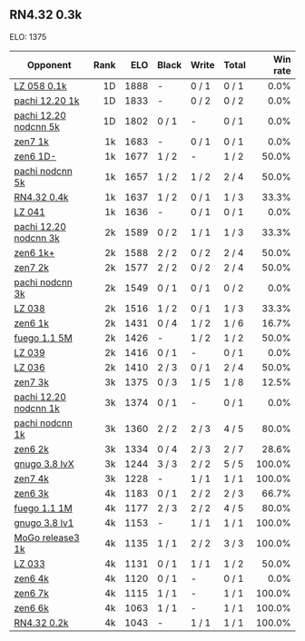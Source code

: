 ## RN4.32 0.3k ##

ELO: 1375

Opponent | Rank | ELO | Black | Write | Total | Win rate
---------|-----:|----:|-------|-------|-------|-------:
[LZ 058 0.1k](LZ%20058%200.1k.md) | 1D | 1888 | - | 0 / 1 | 0 / 1 | 0.0%
[pachi 12.20 1k](pachi%2012.20%201k.md) | 1D | 1833 | - | 0 / 2 | 0 / 2 | 0.0%
[pachi 12.20 nodcnn 5k](pachi%2012.20%20nodcnn%205k.md) | 1D | 1802 | 0 / 1 | - | 0 / 1 | 0.0%
[zen7 1k](zen7%201k.md) | 1k | 1683 | - | 0 / 1 | 0 / 1 | 0.0%
[zen6 1D-](zen6%201D-.md) | 1k | 1677 | 1 / 2 | - | 1 / 2 | 50.0%
[pachi nodcnn 5k](pachi%20nodcnn%205k.md) | 1k | 1657 | 1 / 2 | 1 / 2 | 2 / 4 | 50.0%
[RN4.32 0.4k](RN4.32%200.4k.md) | 1k | 1637 | 1 / 2 | 0 / 1 | 1 / 3 | 33.3%
[LZ 041](LZ%20041.md) | 1k | 1636 | - | 0 / 1 | 0 / 1 | 0.0%
[pachi 12.20 nodcnn 3k](pachi%2012.20%20nodcnn%203k.md) | 2k | 1589 | 0 / 2 | 1 / 1 | 1 / 3 | 33.3%
[zen6 1k+](zen6%201k+.md) | 2k | 1588 | 2 / 2 | 0 / 2 | 2 / 4 | 50.0%
[zen7 2k](zen7%202k.md) | 2k | 1577 | 2 / 2 | 0 / 2 | 2 / 4 | 50.0%
[pachi nodcnn 3k](pachi%20nodcnn%203k.md) | 2k | 1549 | 0 / 1 | 0 / 1 | 0 / 2 | 0.0%
[LZ 038](LZ%20038.md) | 2k | 1516 | 1 / 2 | 0 / 1 | 1 / 3 | 33.3%
[zen6 1k](zen6%201k.md) | 2k | 1431 | 0 / 4 | 1 / 2 | 1 / 6 | 16.7%
[fuego 1.1 5M](fuego%201.1%205M.md) | 2k | 1426 | - | 1 / 2 | 1 / 2 | 50.0%
[LZ 039](LZ%20039.md) | 2k | 1416 | 0 / 1 | - | 0 / 1 | 0.0%
[LZ 036](LZ%20036.md) | 2k | 1410 | 2 / 3 | 0 / 1 | 2 / 4 | 50.0%
[zen7 3k](zen7%203k.md) | 3k | 1375 | 0 / 3 | 1 / 5 | 1 / 8 | 12.5%
[pachi 12.20 nodcnn 1k](pachi%2012.20%20nodcnn%201k.md) | 3k | 1374 | 0 / 1 | - | 0 / 1 | 0.0%
[pachi nodcnn 1k](pachi%20nodcnn%201k.md) | 3k | 1360 | 2 / 2 | 2 / 3 | 4 / 5 | 80.0%
[zen6 2k](zen6%202k.md) | 3k | 1334 | 0 / 4 | 2 / 3 | 2 / 7 | 28.6%
[gnugo 3.8 lvX](gnugo%203.8%20lvX.md) | 3k | 1244 | 3 / 3 | 2 / 2 | 5 / 5 | 100.0%
[zen7 4k](zen7%204k.md) | 3k | 1228 | - | 1 / 1 | 1 / 1 | 100.0%
[zen6 3k](zen6%203k.md) | 4k | 1183 | 0 / 1 | 2 / 2 | 2 / 3 | 66.7%
[fuego 1.1 1M](fuego%201.1%201M.md) | 4k | 1177 | 2 / 3 | 2 / 2 | 4 / 5 | 80.0%
[gnugo 3.8 lv1](gnugo%203.8%20lv1.md) | 4k | 1153 | - | 1 / 1 | 1 / 1 | 100.0%
[MoGo release3 1k](MoGo%20release3%201k.md) | 4k | 1135 | 1 / 1 | 2 / 2 | 3 / 3 | 100.0%
[LZ 033](LZ%20033.md) | 4k | 1131 | 0 / 1 | 1 / 1 | 1 / 2 | 50.0%
[zen6 4k](zen6%204k.md) | 4k | 1120 | 0 / 1 | - | 0 / 1 | 0.0%
[zen6 7k](zen6%207k.md) | 4k | 1115 | 1 / 1 | - | 1 / 1 | 100.0%
[zen6 6k](zen6%206k.md) | 4k | 1063 | 1 / 1 | - | 1 / 1 | 100.0%
[RN4.32 0.2k](RN4.32%200.2k.md) | 4k | 1043 | - | 1 / 1 | 1 / 1 | 100.0%
